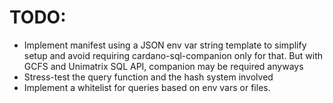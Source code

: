 # TODO:

- Implement manifest using a JSON env var string template to simplify setup and avoid requiring cardano-sql-companion only for that. But with GCFS and Unimatrix SQL API, companion may be required anyways
- Stress-test the query function and the hash system involved
- Implement a whitelist for queries based on env vars or files.
